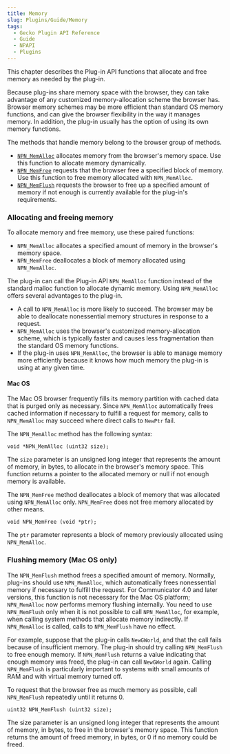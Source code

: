 ```yaml
---
title: Memory
slug: Plugins/Guide/Memory
tags:
  - Gecko Plugin API Reference
  - Guide
  - NPAPI
  - Plugins
---
```

This chapter describes the Plug-in API functions that allocate and free memory as needed by the plug-in.

Because plug-ins share memory space with the browser, they can take advantage of any customized memory-allocation scheme the browser has. Browser memory schemes may be more efficient than standard OS memory functions, and can give the browser flexibility in the way it manages memory. In addition, the plug-in usually has the option of using its own memory functions.

The methods that handle memory belong to the browser group of methods.

- [`NPN_MemAlloc`](/en-US/docs/Mozilla/Add-ons/Plugins/Reference/NPN_MemAlloc) allocates memory from the browser's memory space. Use this function to allocate memory dynamically.
- [`NPN_MemFree`](/en-US/docs/Mozilla/Add-ons/Plugins/Reference/NPN_MemFree) requests that the browser free a specified block of memory. Use this function to free memory allocated with `NPN_MemAlloc`.
- [`NPN_MemFlush`](/en-US/docs/Mozilla/Add-ons/Plugins/Reference/NPN_MemFlush) requests the browser to free up a specified amount of memory if not enough is currently available for the plug-in's requirements.

### Allocating and freeing memory

To allocate memory and free memory, use these paired functions:

- `NPN_MemAlloc` allocates a specified amount of memory in the browser's memory space.
- `NPN_MemFree` deallocates a block of memory allocated using `NPN_MemAlloc`.

The plug-in can call the Plug-in API `NPN_MemAlloc` function instead of the standard malloc function to allocate dynamic memory. Using `NPN_MemAlloc` offers several advantages to the plug-in.

- A call to `NPN_MemAlloc` is more likely to succeed. The browser may be able to deallocate nonessential memory structures in response to a request.
- `NPN_MemAlloc` uses the browser's customized memory-allocation scheme, which is typically faster and causes less fragmentation than the standard OS memory functions.
- If the plug-in uses `NPN_MemAlloc`, the browser is able to manage memory more efficiently because it knows how much memory the plug-in is using at any given time.

#### Mac OS

The Mac OS browser frequently fills its memory partition with cached data that is purged only as necessary. Since `NPN_MemAlloc` automatically frees cached information if necessary to fulfill a request for memory, calls to `NPN_MemAlloc` may succeed where direct calls to `NewPtr` fail.

The `NPN_MemAlloc` method has the following syntax:

    void *NPN_MemAlloc (uint32 size);

The `size` parameter is an unsigned long integer that represents the amount of memory, in bytes, to allocate in the browser's memory space. This function returns a pointer to the allocated memory or null if not enough memory is available.

The `NPN_MemFree` method deallocates a block of memory that was allocated using `NPN_MemAlloc` only. `NPN_MemFree` does not free memory allocated by other means.

    void NPN_MemFree (void *ptr);

The `ptr` parameter represents a block of memory previously allocated using `NPN_MemAlloc`.

### Flushing memory (Mac OS only)

The `NPN_MemFlush` method frees a specified amount of memory. Normally, plug-ins should use `NPN_MemAlloc`, which automatically frees nonessential memory if necessary to fulfill the request. For Communicator 4.0 and later versions, this function is not necessary for the Mac OS platform; `NPN_MemAlloc` now performs memory flushing internally. You need to use `NPN_MemFlush` only when it is not possible to call `NPN_MemAlloc`, for example, when calling system methods that allocate memory indirectly. If `NPN_MemAlloc` is called, calls to `NPN_MemFlush` have no effect.

For example, suppose that the plug-in calls `NewGWorld`, and that the call fails because of insufficient memory. The plug-in should try calling `NPN_MemFlush` to free enough memory. If `NPN_MemFlush` returns a value indicating that enough memory was freed, the plug-in can call `NewGWorld` again. Calling `NPN_MemFlush` is particularly important to systems with small amounts of RAM and with virtual memory turned off.

To request that the browser free as much memory as possible, call `NPN_MemFlush` repeatedly until it returns 0.

    uint32 NPN_MemFlush (uint32 size);

The size parameter is an unsigned long integer that represents the amount of memory, in bytes, to free in the browser's memory space. This function returns the amount of freed memory, in bytes, or 0 if no memory could be freed.
